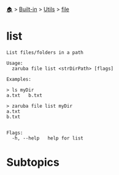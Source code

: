 <!--startTocHeader-->
[🏠](../../../README.md) > [Built-in](../../README.md) > [Utils](../README.md) > [file](README.md)
# list
<!--endTocHeader-->

```
List files/folders in a path

Usage:
  zaruba file list <strDirPath> [flags]

Examples:

> ls myDir
a.txt   b.txt

> zaruba file list myDir
a.txt
b.txt


Flags:
  -h, --help   help for list

```

# Subtopics
<!--startTocSubtopic-->
<!--endTocSubtopic-->